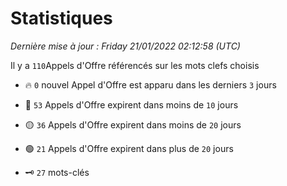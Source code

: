 # Statistiques


_Dernière mise à jour : Friday 21/01/2022 02:12:58 (UTC)_ 

Il y a `110`Appels d'Offre référencés sur les mots clefs choisis

- 🔥 `0` nouvel Appel d'Offre est apparu dans les derniers `3` jours
- 🔴  `53` Appels d'Offre expirent dans moins de `10` jours
- 🟡  `36` Appels d'Offre expirent dans moins de `20` jours
- 🟢  `21` Appels d'Offre expirent dans plus de `20` jours

- 🗝 `27` mots-clés